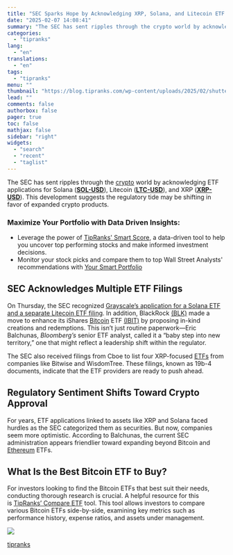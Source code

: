 ```yaml
---
title: "SEC Sparks Hope by Acknowledging XRP, Solana, and Litecoin ETF Filings"
date: "2025-02-07 14:08:41"
summary: "The SEC has sent ripples through the crypto world by acknowledging ETF applications for Solana (SOL-USD), Litecoin (LTC-USD), and XRP (XRP-USD). This development suggests the regulatory tide may be shifting in favor of expanded crypto products.Maximize Your Portfolio with Data Driven Insights:Leverage the power of TipRanks' Smart Score, a data-driven..."
categories:
  - "tipranks"
lang:
  - "en"
translations:
  - "en"
tags:
  - "tipranks"
menu: ""
thumbnail: "https://blog.tipranks.com/wp-content/uploads/2025/02/shutterstock_1150453739-750x406.jpg"
lead: ""
comments: false
authorbox: false
pager: true
toc: false
mathjax: false
sidebar: "right"
widgets:
  - "search"
  - "recent"
  - "taglist"
---
```


The SEC has sent ripples through the [crypto](https://www.tipranks.com/cryptocurrency) world by acknowledging ETF applications for Solana (**[SOL-USD](https://www.tipranks.com/cryptocurrency/sol-usd)**), Litecoin (**[LTC-USD](https://www.tipranks.com/cryptocurrency/ltc-usd)**), and XRP (**[XRP-USD](https://www.tipranks.com/cryptocurrency/xrp-usd)**). This development suggests the regulatory tide may be shifting in favor of expanded crypto products.

### Maximize Your Portfolio with Data Driven Insights:

* Leverage the power of [TipRanks' Smart Score](https://www.tipranks.com/screener/top-smart-score-stocks), a data-driven tool to help you uncover top performing stocks and make informed investment decisions.
* Monitor your stock picks and compare them to top Wall Street Analysts' recommendations with  [Your Smart Portfolio](https://www.tipranks.com/smart-portfolio/holdings)

**SEC Acknowledges Multiple ETF Filings**
-----------------------------------------

On Thursday, the SEC recognized [Grayscale’s application for a Solana ETF and a separate Litecoin ETF filing](https://www.tipranks.com/news/btc-and-ltc-surge-after-fed-rate-pause-litecoins-etf-filing-progresses). In addition, BlackRock [(BLK)](https://www.tipranks.com/stocks/blk) made a move to enhance its iShares [Bitcoin](https://www.tipranks.com/cryptocurrency/btc-usd) ETF [(IBIT)](https://www.tipranks.com/etf/ibit) by proposing in-kind creations and redemptions. This isn’t just routine paperwork—Eric Balchunas, *Bloomberg’s* senior ETF analyst, called it a “baby step into new territory,” one that might reflect a leadership shift within the regulator.

The SEC also received filings from Cboe to list four XRP-focused [ETFs](https://www.tipranks.com/etf) from companies like Bitwise and WisdomTree. These filings, known as 19b-4 documents, indicate that the ETF providers are ready to push ahead.

****Regulatory Sentiment Shifts Toward Crypto Approval****
----------------------------------------------------------

For years, ETF applications linked to assets like XRP and Solana faced hurdles as the SEC categorized them as securities. But now, companies seem more optimistic. According to Balchunas, the current SEC administration appears friendlier toward expanding beyond Bitcoin and [Ethereum](https://www.tipranks.com/cryptocurrency/eth-usd) ETFs.

**What Is the Best Bitcoin ETF to Buy?**
----------------------------------------

For investors looking to find the Bitcoin ETFs that best suit their needs, conducting thorough research is crucial. A helpful resource for this is [TipRanks’ Compare ETF](https://www.tipranks.com/compare-etfs/bitcoin-etfs) tool. This tool allows investors to compare various Bitcoin ETFs side-by-side, examining key metrics such as performance history, expense ratios, and assets under management.

[![](https://blog.tipranks.com/wp-content/uploads/2025/02/Screenshot-2025-02-07-at-11.32.56-1024x498.png)](https://www.tipranks.com/compare-etfs/bitcoin-etfs)

[tipranks](https://tipranks.com/news/sec-sparks-hope-by-acknowledging-xrp-solana-and-litecoin-etf-filings)
